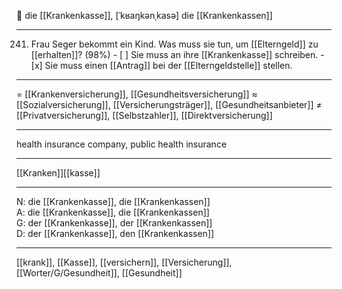 🔴 die [[Krankenkasse]], [ˈkʁaŋkənˌkasə]
die [[Krankenkassen]]

---
241. Frau Seger bekommt ein Kind. Was muss sie tun, um [[Elterngeld]] zu [[erhalten]]? (98%)
	- [ ] Sie muss an ihre [[Krankenkasse]] schreiben.
	- [x] Sie muss einen [[Antrag]] bei der [[Elterngeldstelle]] stellen.


---
= [[Krankenversicherung]], [[Gesundheitsversicherung]]
≈ [[Sozialversicherung]], [[Versicherungsträger]], [[Gesundheitsanbieter]]
≠ [[Privatversicherung]], [[Selbstzahler]], [[Direktversicherung]]

---
health insurance company, public health insurance

---
[[Kranken]][[kasse]]

---
N: die [[Krankenkasse]], die [[Krankenkassen]]  
A: die [[Krankenkasse]], die [[Krankenkassen]]  
G: der [[Krankenkasse]], der [[Krankenkassen]]  
D: der [[Krankenkasse]], den [[Krankenkassen]]  

---
[[krank]], [[Kasse]], [[versichern]], [[Versicherung]], [[Worter/G/Gesundheit]], [[Gesundheit]]